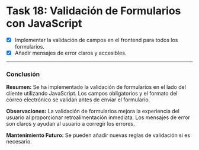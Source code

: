 # **Task 18: Validación de Formularios con JavaScript**

*   [x] Implementar la validación de campos en el frontend para todos los formularios.
*   [x] Añadir mensajes de error claros y accesibles.

---

### **Conclusión**

**Resumen:** Se ha implementado la validación de formularios en el lado del cliente utilizando JavaScript. Los campos obligatorios y el formato del correo electrónico se validan antes de enviar el formulario.

**Observaciones:** La validación de formularios mejora la experiencia del usuario al proporcionar retroalimentación inmediata. Los mensajes de error son claros y ayudan al usuario a corregir los errores.

**Mantenimiento Futuro:** Se pueden añadir nuevas reglas de validación si es necesario.